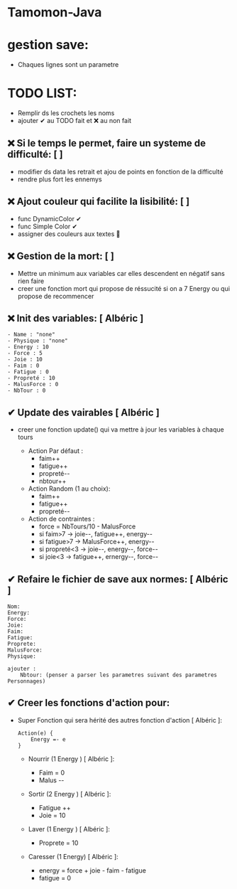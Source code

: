 # Tamomon-Java

# gestion save:
- Chaques lignes sont un parametre

# TODO LIST:

- Remplir ds les crochets les noms
- ajouter ✔ au TODO fait et ❌ au non fait

## ❌ Si le temps le permet, faire un systeme de difficulté: [ ]

   *  modifier ds data les retrait et ajou de points en fonction de la difficulté
   *  rendre plus fort les ennemys

## ❌ Ajout couleur qui facilite la lisibilité: [ ]

   *  func DynamicColor ✔
   *  func Simple Color ✔ 
   *  assigner des couleurs aux textes 🔁

## ❌ Gestion de la mort: [ ]

   *  Mettre un minimum aux variables car elles descendent en négatif sans rien faire
   *  creer une fonction mort qui propose de réssucité si on a 7 Energy ou qui propose de recommencer

## ❌ Init des variables: [ Albéric ] 
    - Name : "none"
    - Physique : "none"
    - Energy : 10
    - Force : 5
    - Joie : 10
    - Faim : 0
    - Fatigue : 0
    - Propreté : 10
    - MalusForce : 0
    - NbTour : 0

## ✔ Update des vairables [ Albéric ] 

* creer une fonction update() qui va mettre à jour les variables à chaque tours

    * Action Par défaut :
        - faim++
        - fatigue++
        - propreté--
        - nbtour++
    * Action Random (1 au choix):
        - faim++
        - fatigue++
        - propreté--
    * Action de contraintes :
        - force = NbTours/10 - MalusForce
        - si faim>7 -> joie--, fatigue++, energy--
        - si fatigue>7 -> MalusForce++, energy--
        - si propreté<3 -> joie--, energy--, force--
        - si joie<3 -> fatigue++, ernergy--, force--

## ✔ Refaire le fichier de save aux normes: [ Albéric ] 
    Nom:
    Energy:
    Force:
    Joie:
    Faim:
    Fatigue:
    Proprete:
    MalusForce:
    Physique:

    ajouter :
        Nbtour: (penser a parser les parametres suivant des parametres Personnages)

## ✔ Creer les fonctions d'action pour: 

* Super Fonction qui sera hérité des autres fonction d'action [ Albéric ]:
    
    ```
    Action(e) {
        Energy =- e
    }
    ```

     - Nourrir (1 Energy ) [ Albéric ]:
          - Faim = 0
          - Malus --

     - Sortir (2 Energy ) [ Albéric ]:
          - Fatigue ++
          - Joie = 10

    - Laver (1 Energy ) [ Albéric ]:
        - Proprete = 10

    - Caresser (1 Energy) [ Albéric ]:
        - energy = force + joie - faim - fatigue
        - fatigue = 0
